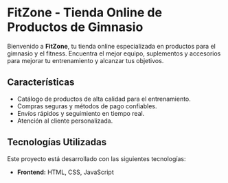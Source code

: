 # FitZone - Tienda Online de Productos de Gimnasio

Bienvenido a **FitZone**, tu tienda online especializada en productos para el gimnasio y el fitness. Encuentra el mejor equipo, suplementos y accesorios para mejorar tu entrenamiento y alcanzar tus objetivos.

## Características
- Catálogo de productos de alta calidad para el entrenamiento.
- Compras seguras y métodos de pago confiables.
- Envíos rápidos y seguimiento en tiempo real.
- Atención al cliente personalizada.

## Tecnologías Utilizadas
Este proyecto está desarrollado con las siguientes tecnologías:
- **Frontend:** HTML, CSS, JavaScript
